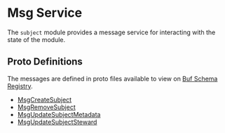# Msg Service

The `subject` module provides a message service for interacting with the state of the module.

## Proto Definitions

The messages are defined in proto files available to view on [Buf Schema Registry](https://buf.build/chora/subject).

<!-- listed alphabetically -->

- [MsgCreateSubject](https://buf.build/chora/subject/docs/main:chora.subject.v1#chora.subject.v1.Msg.MsgCreateSubject)
- [MsgRemoveSubject](https://buf.build/chora/subject/docs/main:chora.subject.v1#chora.subject.v1.Msg.MsgRemoveSubject)
- [MsgUpdateSubjectMetadata](https://buf.build/chora/subject/docs/main:chora.subject.v1#chora.subject.v1.Msg.MsgUpdateSubjectMetadata)
- [MsgUpdateSubjectSteward](https://buf.build/chora/subject/docs/main:chora.subject.v1#chora.subject.v1.Msg.MsgUpdateSubjectSteward)
